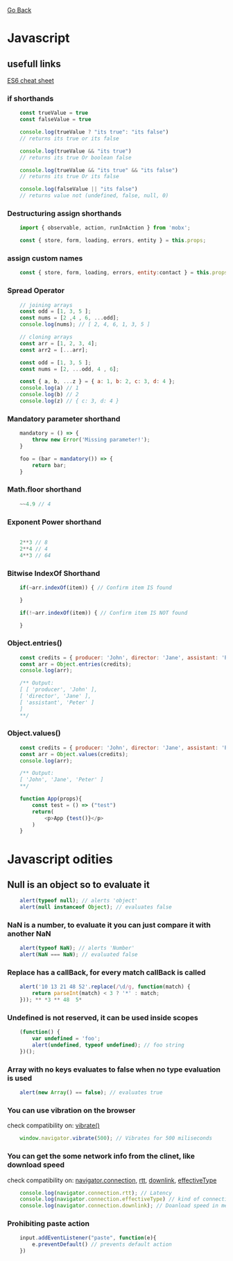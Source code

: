 
[Go Back](README.md)

# Javascript

## usefull links

[ES6 cheat sheet](http://www.developer-cheatsheets.com/es6)

### if shorthands

```javascript
    const trueValue = true
    const falseValue = true

    console.log(trueValue ? "its true": "its false")
    // returns its true or its false

    console.log(trueValue && "its true")
    // returns its true Or boolean false

    console.log(trueValue && "its true" && "its false")
    // returns its true Or its false

    console.log(falseValue || "its false")
    // returns value not (undefined, false, null, 0)

```

### Destructuring assign shorthands

```javascript
    import { observable, action, runInAction } from 'mobx';

    const { store, form, loading, errors, entity } = this.props;
```

### assign custom names

```javascript
    const { store, form, loading, errors, entity:contact } = this.props;
```

### Spread Operator

```javascript
    // joining arrays
    const odd = [1, 3, 5 ];
    const nums = [2 ,4 , 6, ...odd];
    console.log(nums); // [ 2, 4, 6, 1, 3, 5 ]

    // cloning arrays
    const arr = [1, 2, 3, 4];
    const arr2 = [...arr];
```

```javascript
    const odd = [1, 3, 5 ];
    const nums = [2, ...odd, 4 , 6];
```

```javascript
    const { a, b, ...z } = { a: 1, b: 2, c: 3, d: 4 };
    console.log(a) // 1
    console.log(b) // 2
    console.log(z) // { c: 3, d: 4 }
```

### Mandatory parameter shorthand

```javascript
    mandatory = () => {
        throw new Error('Missing parameter!');
    }

    foo = (bar = mandatory()) => {
        return bar;
    }
```

### Math.floor shorthand

```javascript
    ~~4.9 // 4
```

### Exponent Power shorthand

```javascript

    2**3 // 8
    2**4 // 4
    4**3 // 64

```

### Bitwise IndexOf Shorthand

```javascript
    if(~arr.indexOf(item)) { // Confirm item IS found

    }

    if(!~arr.indexOf(item)) { // Confirm item IS NOT found

    }
```

### Object.entries()

```javascript
    const credits = { producer: 'John', director: 'Jane', assistant: 'Peter' };
    const arr = Object.entries(credits);
    console.log(arr);

    /** Output:
    [ [ 'producer', 'John' ],
    [ 'director', 'Jane' ],
    [ 'assistant', 'Peter' ]
    ]
    **/
```

### Object.values()

```javascript
    const credits = { producer: 'John', director: 'Jane', assistant: 'Peter' };
    const arr = Object.values(credits);
    console.log(arr);

    /** Output:
    [ 'John', 'Jane', 'Peter' ]
    **/
```


```javascript
    function App(props){
        const test = () => ("test")
        return(
            <p>App {test()}</p>
        )
    }
```

# Javascript odities

## Null is an object so to evaluate it  

```javascript
    alert(typeof null); // alerts 'object'
    alert(null instanceof Object); // evaluates false
```

### NaN is a number, to evaluate it you can just compare it with another NaN

```javascript
    alert(typeof NaN); // alerts 'Number'
    alert(NaN === NaN); // evaluated false
```

### Replace has a callBack, for every match callBack is called

```javascript
    alert('10 13 21 48 52'.replace(/\d/g, function(match) {
        return parseInt(match) < 3 ? '*' : match; 
    })); ** *3 ** 48  5*
```

### Undefined is not reserved, it can be used inside scopes

```javascript
    (function() {
        var undefined = 'foo'; 
        alert(undefined, typeof undefined); // foo string
    })(); 
```

### Array with no keys evaluates to false when no type evaluation is used

```javascript
    alert(new Array() == false); // evaluates true
```

### You can use vibration on the browser
check compatibility on: [vibrate()](https://developer.mozilla.org/en-US/docs/Web/API/Navigator/vibrate)

```javascript
    window.navigator.vibrate(500); // Vibrates for 500 miliseconds
```

### You can get the some network info from the clinet, like download speed
check compatibility on: [navigator.connection](https://developer.mozilla.org/en-US/docs/Web/API/Navigator/connection),
[rtt](https://developer.mozilla.org/en-US/docs/Web/API/NetworkInformation/rtt),
[downlink](https://developer.mozilla.org/en-US/docs/Web/API/NetworkInformation/downlink),
[effectiveType](https://developer.mozilla.org/en-US/docs/Web/API/NetworkInformation/effectiveType)

```javascript
    console.log(navigator.connection.rtt); // Latency
    console.log(navigator.connection.effectiveType) // kind of connection the internet speed aproaches best
    console.log(navigator.connection.downlink); // Doanload speed in megabits per second
```

### Prohibiting paste action

```javascript
    input.addEventListener("paste", function(e){
        e.preventDefault() // prevents default action
    })
```